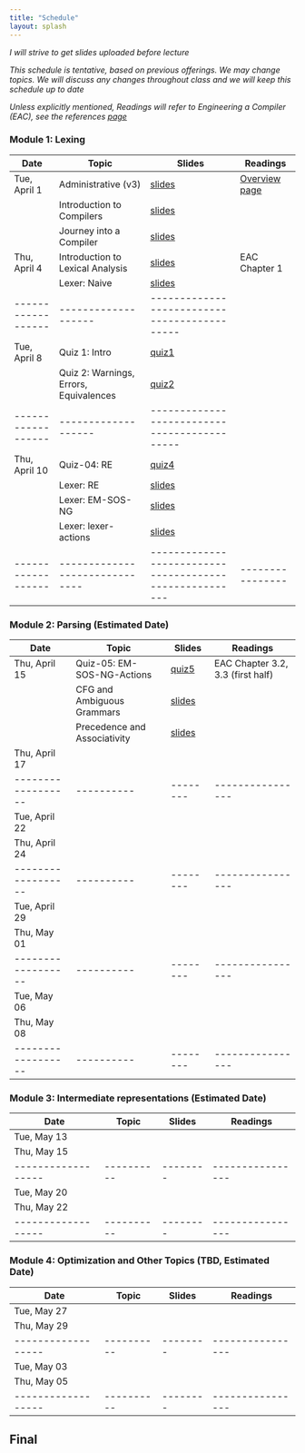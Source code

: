 ```yaml
---
title: "Schedule"
layout: splash
---
```


_I will strive to get slides uploaded before lecture_

_This schedule is tentative, based on previous offerings. We may change topics. We will discuss any changes throughout class and we will keep this schedule up to date_

_Unless explicitly mentioned, Readings will refer to Engineering a Compiler (EAC), see the references [page](https://sorensenucsc.github.io/CSE110A-sp2024/references.html)_


### Module 1: Lexing   

| Date             | Topic    | Slides |   Readings
|------------------|----------|--------|----------------   
| Tue, April 1     | Administrative (v3) | [slides](./PDFS/C110-01A-Admin-v3.pdf) | [Overview page](https://siero.github.io/CSE110A-sp2025/overview.html) |
| 				   | Introduction to Compilers | [slides](./PDFS/C110-01B-Intro2Compilers1.pdf) | 
| 				   | Journey into a Compiler | [slides](./PDFS/C110-02A-Journey-Into-A-Compiler.pdf) | 
| Thu, April 4     | Introduction to Lexical Analysis  | [slides](./PDFS/C110-01C-Intro2Compilers2.pdf) | EAC Chapter 1
| 				   | Lexer: Naive      | [slides](./PDFS/C110-03A-lexers-naive.pdf) | 
|------------------|-------------------|--------------------------------------------|
| Tue, April 8     | Quiz 1: Intro     | [quiz1](./PDFS/Quiz-01-Init-Survey.pdf)                                ||
|                  | Quiz 2: Warnings, Errors, Equivalences | [quiz2](./PDFS/Quiz-02-Warnings-Errors-Equiv.pdf) ||
|------------------|-------------------|--------------------------------------------|
| Thu, April 10    | Quiz-04: RE 	   | [quiz4](./PDFS/Quiz-04-REs.pdf) |          |
|                  | Lexer: RE         | [slides](./PDFS/C110-04A-lexers-re.pdf) |  |
|                  | Lexer: EM-SOS-NG  | [slides](./PDFS/C110-05A-lexers-EM-SOS-NG_v2.pdf) |  |
|                  | Lexer: lexer-actions | [slides](./PDFS/C110-06A-lexer-actions-v2.pdf)  |  | 
|------------------|------------------------------|-------------------------------------------------------|----------------

### Module 2: Parsing  (Estimated Date) 

| Date             | Topic    | Slides |   Readings
|------------------|----------|--------|----------------
| Thu, April 15    | Quiz-05: EM-SOS-NG-Actions | [quiz5](/PDFS/Quiz-05-EM-SOS-NG-Scanner-Actions.pdf)  | EAC Chapter 3.2, 3.3 (first half) |
| 				   | CFG and Ambiguous Grammars   | [slides](PDFS/C110-07A-CFG-Ambig-rev2.pdf)            | |
| 				   | Precedence and Associativity | [slides](PDFS/C110-09A-PREC-ASSOC-rev2.pdf)           | |
| Thu, April 17    | <TBD>    | <TBD>  | <TBD> 
|------------------|----------|--------|----------------
| Tue, April 22    | <TBD>    | <TBD>  | <TBD> 
| Thu, April 24    | <TBD>    | <TBD>  | <TBD> 
|------------------|----------|--------|----------------
| Tue, April 29    | <TBD>    | <TBD>  | <TBD> 
| Thu, May 01      | <TBD>    | <TBD>  | <TBD> 
|------------------|----------|--------|----------------
| Tue, May 06      | <TBD>    | <TBD>  | <TBD> 
| Thu, May 08      | <TBD>    | <TBD>  | <TBD> 
|------------------|----------|--------|----------------

### Module 3: Intermediate representations (Estimated Date) 

| Date             | Topic    | Slides |   Readings
|------------------|----------|--------|----------------
| Tue, May 13      | <TBD>    | <TBD>  | <TBD> 
| Thu, May 15      | <TBD>    | <TBD>  | <TBD> 
|------------------|----------|--------|----------------
| Tue, May 20      | <TBD>    | <TBD>  | <TBD> 
| Thu, May 22      | <TBD>    | <TBD>  | <TBD> 
|------------------|----------|--------|----------------

### Module 4: Optimization and Other Topics (TBD, Estimated Date)   

| Date             | Topic    | Slides |   Readings
|------------------|----------|--------|----------------
| Tue, May 27      | <TBD>    | <TBD>  | <TBD> 
| Thu, May 29      | <TBD>    | <TBD>  | <TBD> 
|------------------|----------|--------|----------------
| Tue, May 03      | <TBD>    | <TBD>  | <TBD> 
| Thu, May 05      | <TBD>    | <TBD>  | <TBD> 
|------------------|----------|--------|----------------

## Final

